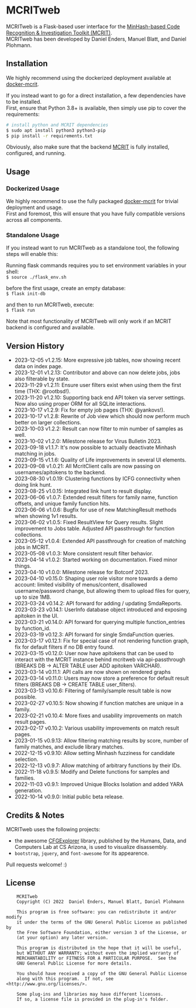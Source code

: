 # MCRITweb

MCRITweb is a Flask-based user interface for the [MinHash-based Code Recognition & Investigation Toolkit (MCRIT)](https://github.com/danielplohmann/mcrit).  
MCRITweb has been developed by Daniel Enders, Manuel Blatt, and Daniel Plohmann.

## Installation

We highly recommend using the dockerized deployment available at [docker-mcrit](https://github.com/danielplohmann/docker-mcrit).

If you instead want to go for a direct installation, a few dependencies have to be installed.  
First, ensure that Python 3.8+ is available, then simply use pip to cover the requirements:
```bash
# install python and MCRIT dependencies
$ sudo apt install python3 python3-pip
$ pip install -r requirements.txt 
```

Obviously, also make sure that the backend [MCRIT](https://github.com/danielplohmann/mcrit) is fully installed, configured, and running.


## Usage

### Dockerized Usage

We highly recommend to use the fully packaged [docker-mcrit](https://github.com/danielplohmann/docker-mcrit) for trivial deployment and usage.  
First and foremost, this will ensure that you have fully compatible versions across all components.

### Standalone Usage

If you instead want to run MCRITweb as a standalone tool, the following steps will enable this:

Running flask commands requires you to set environment variables in your shell:  
`$ source ./flask_env.sh`

before the first usage, create an empty database:   
`$ flask init-db`

and then to run MCRITweb, execute:  
`$ flask run`

Note that most functionality of MCRITweb will only work if an MCRIT backend is configured and available.


## Version History
 * 2023-12-05 v1.2.15: More expressive job tables, now showing recent data on index page.
 * 2023-12-01 v1.2.13: Contributor and above can now delete jobs, jobs also filterable by state.
 * 2023-11-29 v1.2.11: Ensure user filters exist when using them the first time (THX: @rootbsd!).
 * 2023-11-20 v1.2.10: Supporting back end API token via server settings. Now also using proper ORM for all SQLite interactions.
 * 2023-10-17 v1.2.9: Fix for empty job pages (THX: @yankovs!).
 * 2023-10-17 v1.2.8: Rewrite of Job view which should now perform much better on larger collections.
 * 2023-10-03 v1.2.2: Result can now filter to min number of samples as well.
 * 2023-10-02 v1.2.0: Milestone release for Virus Bulletin 2023.
 * 2023-09-18 v1.1.7: It's now possible to actually deactivate Minhash matching in jobs.
 * 2023-09-15 v1.1.6: Quality of Life improvements in several UI elements.
 * 2023-09-08 v1.0.21: All McritClient calls are now passing on usernames/apitokens to the backend.
 * 2023-08-30 v1.0.19: Clustering functions by ICFG connectivity when doing link hunt.
 * 2023-08-25 v1.0.15: Integrated link hunt to result display.
 * 2023-06-06 v1.0.7: Extended result filters for family name, function offsets, and unique family function hits.
 * 2023-06-06 v1.0.6: Bugfix for use of new MatchingResult methods when showing 1v1 results.
 * 2023-06-02 v1.0.5: Fixed ResultView for Query results. Slight improvement to Jobs table. Adjusted API passthrough for function collections.
 * 2023-05-12 v1.0.4: Extended API passthrough for creation of matching jobs in MCRIT.
 * 2023-05-08 v1.0.3: More consistent result filter behavior.
 * 2023-04-14 v1.0.2: Started working on documentation. Fixed minor things.
 * 2023-04-10 v1.0.0: Milestone release for Botconf 2023.
 * 2023-04-10 v0.15.0: Shaping user role visitor more towards a demo account: limited visibility of menus/content, disallowed username/password change, but allowing them to upload files for query, up to size 1MB.
 * 2023-03-24 v0.14.2: API forward for adding / updating SmdaReports.
 * 2023-03-23 v0.14.1: UserInfo database object introduced and exposing apitoken in the UI.
 * 2023-03-21 v0.14.0: API forward for querying multiple function_entries by function_id.
 * 2023-03-19 v0.12.3: API forward for single SmdaFunction queries.
 * 2023-03-17 v0.12.1: Fix for special case of not rendering function graph, fix for default filters if no DB entry found.
 * 2023-03-15 v0.12.0: User now have apitokens that can be used to interact with the MCRIT instance behind mcritweb via api-passthrough (BREAKS DB -> ALTER TABLE user ADD apitoken VARCHAR).
 * 2023-03-14 v0.11.1: API calls are now shown on rendered graphs
 * 2023-03-14 v0.11.0: Users may now store a preference for default result filters (BREAKS DB -> CREATE TABLE user_filters).
 * 2023-03-13 v0.10.6: Filtering of family/sample result table is now possible.
 * 2023-02-27 v0.10.5: Now showing if function matches are unique in a family.
 * 2023-02-21 v0.10.4: More fixes and usability improvements on match result pages.
 * 2023-02-17 v0.10.2: Various usability improvements on match result pages.
 * 2023-01-15 v0.9.13: Allow filtering matching results by score, number of family matches, and exclude library matches.
 * 2022-12-15 v0.9.10: Allow setting Minhash fuzziness for candidate selection.
 * 2022-12-13 v0.9.7: Allow matching of arbitrary functions by their IDs.
 * 2022-11-18 v0.9.5: Modify and Delete functions for samples and families.
 * 2022-11-03 v0.9.1: Improved Unique Blocks Isolation and added YARA generation.
 * 2022-10-14 v0.9.0: Initial public beta release.


## Credits & Notes

MCRITweb uses the following projects:  
* the awesome [CFGExplorer](https://github.com/hdc-arizona/cfgexplorer) library, published by the Humans, Data, and Computers Lab at CS Arizona, is used to visualize disassembly.  
* `bootstrap`, `jquery`, and `font-awesome` for its appearence. 

Pull requests welcome! :)


## License
```
    MCRITweb
    Copyright (C) 2022  Daniel Enders, Manuel Blatt, Daniel Plohmann

    This program is free software: you can redistribute it and/or modify
    it under the terms of the GNU General Public License as published by
    the Free Software Foundation, either version 3 of the License, or
    (at your option) any later version.

    This program is distributed in the hope that it will be useful,
    but WITHOUT ANY WARRANTY; without even the implied warranty of
    MERCHANTABILITY or FITNESS FOR A PARTICULAR PURPOSE.  See the
    GNU General Public License for more details.

    You should have received a copy of the GNU General Public License
    along with this program.  If not, see <http://www.gnu.org/licenses/>.
    
    Some plug-ins and libraries may have different licenses. 
    If so, a license file is provided in the plug-in's folder.
```
